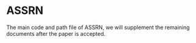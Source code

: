 # ASSRN
The main code and path file of ASSRN, we will supplement the remaining documents after the paper is accepted.
